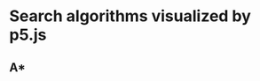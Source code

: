 
# Search algorithms visualized by p5.js

## A*

<script src="sketch.js"></script>
<script src="Spot.js"></script>
<script src="p5.js"></script>
